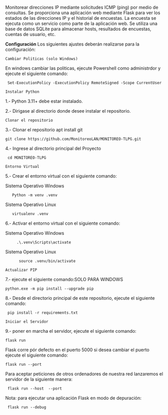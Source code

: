 Monitorear direcciones IP mediante solicitudes ICMP (ping) por medio de consultas.
Se proporciona una aplicación web mediante Flask para ver los estados de las direcciones IP y el historial de encuestas.
La encuesta se ejecuta como un servicio como parte de la aplicación web.
Se utiliza una base de datos SQLite para almacenar hosts, resultados de encuestas, cuentas de usuario, etc.

**Configuración**
Los siguientes ajustes deberán realizarse para la configuración:

```Cambiar Politicas (solo Windows)```

 En windows cambiar las politicas, ejecute Powershell como administrdor y ejecute el siguiente comando:

     Set-ExecutionPolicy -ExecutionPolicy RemoteSigned -Scope CurrentUser


```Instalar Python```

1.- Python 3.11+ debe estar instalado.

2.- Dirigase al directorio donde desee instalar el repositorio.


```Clonar el repositorio```
    
3.- Clonar el repositorio
    apt install git
    
    git clone https://github.com/MonitoreoLAN/MONITOREO-TLPG.git 



4.- Ingrese al directorio principal del Proyecto

     cd MONITOREO-TLPG
     

```Entorno Virtual```

5.- Crear el entorno virtual con el siguiente comando:

Sistema Operativo Windows


       Python -m venv .venv

       
 Sistema Operativo  Linux
   
       virtualenv .venv

       
6.- Activar el entorno virtual con el siguiente comando:

 Sistema Operativo Windows
 
         .\.venv\Scripts\activate
         
 Sistema Operativo  Linux     
 
          source .venv/bin/activate
   ```Actualizar PIP```

   
7.-  ejecute el siguiente comando:SOLO PARA WINDOWS

    python.exe -m pip install --upgrade pip
       
8.- Desde el directorio principal de este repositorio, ejecute el siguiente comando:

     pip install -r requirements.txt


   ```Iniciar el Servidor```

9.- poner en marcha el servidor, ejecute el siguiente comando:

    flask run

  Flask corre pór defecto en el puerto 5000 si desea cambiar el puerto ejecute el siguiente comando:

    flask run --port 

  Para aceptar peticiones de otros ordenadores de nuestra red lanzaremos el servidor de la siguiente manera:

     flask run --host  --port 

 Nota: para ejecutar una aplicación Flask en modo de depuración:
 
     flask run --debug
